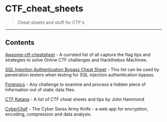 # CTF_cheat_sheets

>Cheat sheets and stuff for CTF's

---
## Contents

<!-- toc -->

[Awsome-ctf-cheatsheet](https://github.com/uppusaikiran/awesome-ctf-cheatsheet/blob/master/readme.md#powershell) - A currated list of all capture the flag tips and strategies to solve Online CTF challenges and Hackthebox Machines.

[SQL Injection Authentication Bypass Cheat Sheet](https://pentestlab.blog/2012/12/24/sql-injection-authentication-bypass-cheat-sheet/) - This list can be used by penetration testers when testing for SQL injection authentication bypass.

[Forensics](https://trailofbits.github.io/ctf/forensics/) - Any challenge to examine and process a hidden piece of information out of static data files.

[CTF Katana](https://github.com/JohnHammond/ctf-katana) - A list of CTF cheat sheets and tips by John Hammond

[CyberChef](https://gchq.github.io/CyberChef/) - The Cyber Swiss Army Knife - a web app for encryption, encoding, compression and data analysis.

<!-- tocstop -->
